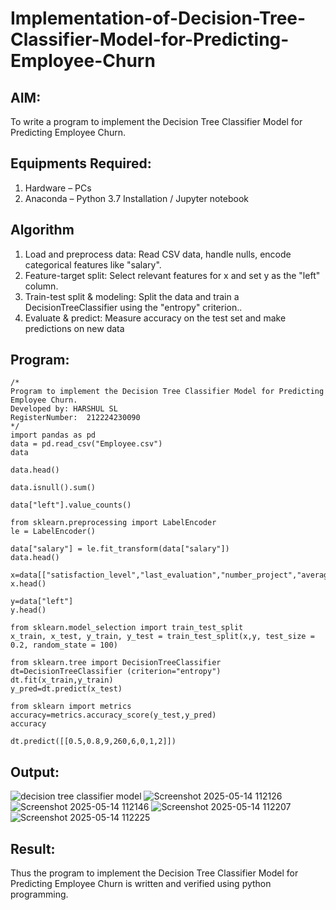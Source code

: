 # Implementation-of-Decision-Tree-Classifier-Model-for-Predicting-Employee-Churn

## AIM:
To write a program to implement the Decision Tree Classifier Model for Predicting Employee Churn.

## Equipments Required:
1. Hardware – PCs
2. Anaconda – Python 3.7 Installation / Jupyter notebook

## Algorithm
1. Load and preprocess data: Read CSV data, handle nulls, encode categorical features like "salary".
2. Feature-target split: Select relevant features for x and set y as the "left" column.
3. Train-test split & modeling: Split the data and train a DecisionTreeClassifier using the "entropy" criterion..
4. Evaluate & predict: Measure accuracy on the test set and make predictions on new data

## Program:
```
/*
Program to implement the Decision Tree Classifier Model for Predicting Employee Churn.
Developed by: HARSHUL SL
RegisterNumber:  212224230090
*/
import pandas as pd
data = pd.read_csv("Employee.csv")
data

data.head()

data.isnull().sum()

data["left"].value_counts()

from sklearn.preprocessing import LabelEncoder
le = LabelEncoder()

data["salary"] = le.fit_transform(data["salary"])
data.head()

x=data[["satisfaction_level","last_evaluation","number_project","average_montly_hours","time_spend_company","Work_accident","promotion_last_5years","salary"]]
x.head()

y=data["left"]
y.head()

from sklearn.model_selection import train_test_split
x_train, x_test, y_train, y_test = train_test_split(x,y, test_size = 0.2, random_state = 100)

from sklearn.tree import DecisionTreeClassifier
dt=DecisionTreeClassifier (criterion="entropy")
dt.fit(x_train,y_train)
y_pred=dt.predict(x_test)

from sklearn import metrics
accuracy=metrics.accuracy_score(y_test,y_pred)
accuracy

dt.predict([[0.5,0.8,9,260,6,0,1,2]])

```

## Output:
![decision tree classifier model](sam.png)
![Screenshot 2025-05-14 112126](https://github.com/user-attachments/assets/56f6d8e1-ab6c-41ce-b645-db992babefb2)
![Screenshot 2025-05-14 112146](https://github.com/user-attachments/assets/01845365-48cf-4761-bd73-5b29c3b2dc22)
![Screenshot 2025-05-14 112207](https://github.com/user-attachments/assets/d28e9897-6d6c-4030-bd0e-a5e6d3e9575b)
![Screenshot 2025-05-14 112225](https://github.com/user-attachments/assets/b2ed64d4-47cb-4eef-ae4e-098b74502541)


## Result:
Thus the program to implement the  Decision Tree Classifier Model for Predicting Employee Churn is written and verified using python programming.
